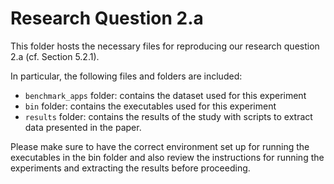 # Research Question 2.a

This folder hosts the necessary files for reproducing our research question 2.a (cf. Section 5.2.1). 

In particular, the following files and folders are included:

- `benchmark_apps` folder: contains the dataset used for this experiment
- `bin` folder: contains the executables used for this experiment
- `results` folder: contains the results of the study with scripts to extract data presented in the paper.

Please make sure to have the correct environment set up for running the executables in the bin folder and also review the instructions for running the experiments and extracting the results before proceeding.
